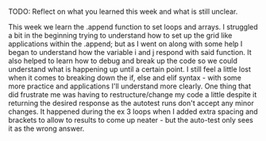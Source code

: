 TODO: Reflect on what you learned this week and what is still unclear.

This week we learn the .append function to set loops and arrays. I struggled a bit in the beginning trying to understand how to set up the grid like applications within the .append; but as I went on along with some help I began to understand how the variable i and j respond with said function. It also helped to learn how to debug and break up the code so we could understand what is happening up until a certain point.
I still feel a little lost when it comes to breaking down the if, else and elif syntax - with some more practice and applications I'll understand more clearly.
One thing that did frustrate me was having to restructure/change my code a little despite it returning the desired response as the autotest runs don't accept any minor changes. It happened during the ex 3 loops when I added extra spacing and brackets to allow to results to come up neater - but the auto-test only sees it as the wrong answer.
